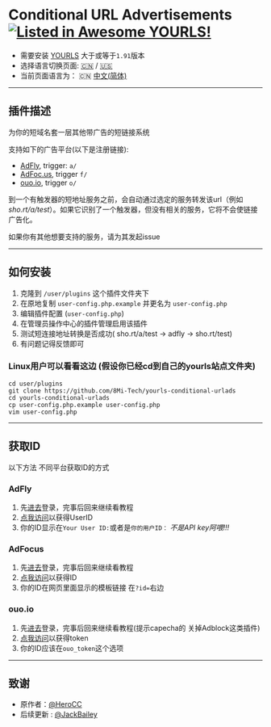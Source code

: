 # Conditional URL Advertisements [![Listed in Awesome YOURLS!](https://img.shields.io/badge/Awesome-YOURLS-C5A3BE)](https://github.com/YOURLS/awesome-yourls/)
- 需要安装 [YOURLS](https://yourls.org) 大于或等于`1.91`版本
- 选择语言切换页面: [:cn:](./zh_CN.md) / [:us:](./en_US.md)
- 当前页面语言为： :cn: [中文(简体)](./zh_CN.md)
---
## 插件描述
为你的短域名套一层其他带广告的短链接系统

支持如下的广告平台(以下是注册链接):
  * [AdFly](https://join-adf.ly/21969401), trigger: `a/`
  * [AdFoc.us](http://adfoc.us/?refid=788613), trigger `f/`
  * [ouo.io](http://ouo.io/ref/MpFHTzmv), trigger `o/`

到一个有触发器的短地址服务之前，会自动通过选定的服务转发该url（例如*sho.rt/a/test*）。如果它识别了一个触发器，但没有相关的服务，它将不会使链接广告化。

如果你有其他想要支持的服务，请为其发起issue

---
## 如何安装
1. 克隆到 `/user/plugins` 这个插件文件夹下
2. 在原地复制 `user-config.php.example` 并更名为 `user-config.php`
3. 编辑插件配置 (`user-config.php`) 
4. 在管理员操作中心的插件管理启用该插件
5. 测试短连接地址转换是否成功( sho.rt/a/test -> adfly -> sho.rt/test)
6. 有问题记得反馈即可

### Linux用户可以看看这边 (假设你已经cd到自己的yourls站点文件夹)
```
cd user/plugins
git clone https://github.com/8Mi-Tech/yourls-conditional-urlads
cd yourls-conditional-urlads
cp user-config.php.example user-config.php
vim user-config.php
```
---
## 获取ID
以下方法 不同平台获取ID的方式

### AdFly
1. 先[进去](https://login.adf.ly/login)登录，完事后回来继续看教程
2. [点我访问](https://adf.ly/publisher/tools#tools-api)以获得UserID
3. 你的ID显示在`Your User ID:`或者是`你的用户ID：` *不是API key阿喂!!!*

### AdFocus
1. 先[进去](http://adfoc.us/)登录，完事后回来继续看教程
2. [点我访问](http://adfoc.us/tools/site-links)以获得ID
3. 你的ID在网页里面显示的模板链接 在`?id=`右边

### ouo.io
1. 先[进去](https://ouo.io/auth/signin)登录，完事后回来继续看教程(提示capecha的 关掉Adblock这类插件)
2. [点我访问](https://ouo.io/manage/tools/full-page-script)以获得token
3. 你的ID应该在`ouo_token`这个选项
---
## 致谢
- 原作者：[@HeroCC](https://github.com/HeroCC)
- 后续更新 : [@JackBailey](https://github.com/JackBailey)
